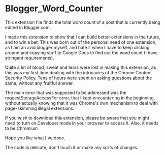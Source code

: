 # Blogger_Word_Counter
This extension file finds the total word count of a post that is currently being edited in Blogger.com. 

I made this extension to show that I can build better extensions in the future, and to win a bet.
This was born out of the personal need of one extension, as I am an avid blogger myself, and hate it when I have to keep clicking around and copying stuff to Google Docs to find out the word count (I have stringent requirements).

Quite a lot of blood, sweat and tears were lost in making this extension, as this was my first time dealing with the intricacies of the Chrome Content Security Policy. Tens of hours were spent on asking questions about the same, without any fruitful answer.

The main error that was supposed to be addressed was the requestStorageAccessFor error, that I kept encountering in the beginning, without actually knowing that it was Chrome's own mechanism to deal with page-skimming illegal extensions.

If you wish to download this extension, please be aware that you might need to turn on Developer mode in your browser to access it. Also, it needs to be Chromium.

Hope you like what I've done.

The code is delicate, don't touch it or make any sorts of changes.
